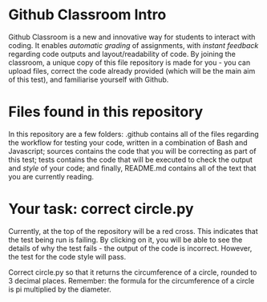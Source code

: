 # Github Classroom Intro
Github Classroom is a new and innovative way for students to interact with coding. It enables *automatic grading* of assignments, with *instant feedback* regarding code outputs and layout/readability of code. By joining the classroom, a unique copy of this file repository is made for you - you can upload files, correct the code already provided (which will be the main aim of this test), and familiarise yourself with Github.

# Files found in this repository
In this repository are a few folders: .github contains all of the files regarding the workflow for testing your code, written in a combination of Bash and Javascript; sources contains the code that you will be correcting as part of this test; tests contains the code that will be executed to check the output and *style* of your code; and finally, README.md contains all of the text that you are currently reading. 

# Your task: correct circle.py
Currently, at the top of the repository will be a red cross. This indicates that the test being run is failing. By clicking on it, you will be able to see the details of why the test fails - the output of the code is incorrect. However, the test for the code style will pass.

Correct circle.py so that it returns the circumference of a circle, rounded to 3 decimal places. Remember: the formula for the circumference of a circle is pi multiplied by the diameter.
